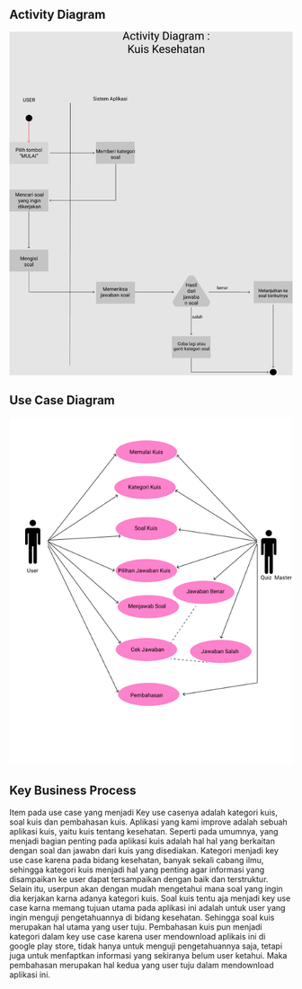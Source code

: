 ## Activity Diagram
<img src='Activity_Diagram.jpeg'>




## Use Case Diagram
<img src='Use _Case_Diagram.jpg'>



## Key Business Process

Item pada use case yang menjadi Key use casenya adalah kategori kuis, soal kuis dan pembahasan kuis. Aplikasi yang kami improve adalah sebuah aplikasi kuis, yaitu kuis tentang kesehatan. Seperti pada umumnya, yang menjadi bagian penting pada aplikasi kuis adalah hal hal yang berkaitan dengan soal dan jawabn dari kuis yang disediakan. 
Kategori menjadi key use case karena pada bidang kesehatan, banyak sekali cabang ilmu, sehingga kategori kuis menjadi hal yang penting agar informasi yang disampaikan ke user dapat tersampaikan dengan baik dan terstruktur. Selain itu, userpun akan dengan mudah mengetahui mana soal yang ingin dia kerjakan karna adanya kategori kuis.
Soal kuis tentu aja menjadi key use case karna memang tujuan utama pada aplikasi ini adalah untuk user yang ingin menguji pengetahuannya di bidang kesehatan. Sehingga soal kuis merupakan hal utama yang user tuju.
Pembahasan kuis pun menjadi kategori dalam key use case karena user mendownload aplikais ini di google play store, tidak hanya untuk menguji pengetahuannya saja, tetapi juga untuk menfaptkan informasi yang sekiranya belum user ketahui. Maka pembahasan merupakan hal kedua yang user tuju dalam mendownload aplikasi ini.

